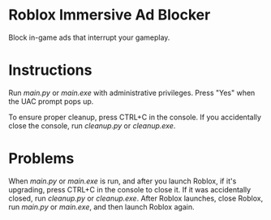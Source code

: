 # Roblox Immersive Ad Blocker
Block in-game ads that interrupt your gameplay.

# Instructions
Run _main.py_ or _main.exe_ with administrative privileges. Press "Yes" when the UAC prompt pops up.

To ensure proper cleanup, press CTRL+C in the console. If you accidentally close the console, run _cleanup.py_ or _cleanup.exe_.

# Problems
When _main.py_ or _main.exe_ is run, and after you launch Roblox, if it's upgrading, press CTRL+C in the console to close it. If it was accidentally closed, run _cleanup.py_ or _cleanup.exe_. After Roblox launches, close Roblox, run _main.py_ or _main.exe_, and then launch Roblox again.
